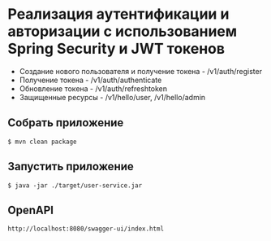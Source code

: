 # Реализация аутентификации и авторизации с использованием Spring Security и JWT токенов

- Создание нового пользователя и получение токена - /v1/auth/register
- Получение токена - /v1/auth/authenticate
- Обновление токена - /v1/auth/refreshtoken
- Защищенные ресурсы - /v1/hello/user, /v1/hello/admin

## Собрать приложение
```
$ mvn clean package
```

## Запустить приложение
```
$ java -jar ./target/user-service.jar
```

## OpenAPI
```
http://localhost:8080/swagger-ui/index.html
```